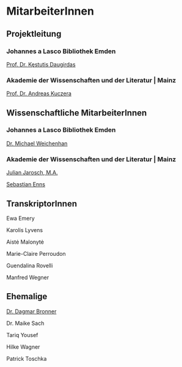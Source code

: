# MitarbeiterInnen

## Projektleitung

### Johannes a Lasco Bibliothek Emden

[Prof. Dr. Kęstutis Daugirdas](https://www.jalb.de/PD_Dr._K%C4%99stutis_Daugirdas-23776-0-0-84.html)

### Akademie der Wissenschaften und der Literatur | Mainz

[Prof. Dr. Andreas Kuczera](http://www.adwmainz.de/mitarbeiterinnen/profil/dr-andreas-kuczera.html)

## Wissenschaftliche MitarbeiterInnen

### Johannes a Lasco Bibliothek Emden

[Dr. Michael Weichenhan](https://www.jalb.de/Dr._Michael_Weichenhan-23780-0-0-84.html)

### Akademie der Wissenschaften und der Literatur | Mainz

[Julian Jarosch, M.A.](http://www.adwmainz.de/mitarbeiterinnen/profil/julian-jarosch.html)

[Sebastian Enns](https://www.linkedin.com/in/sebastian-enns/)

## TranskriptorInnen

Ewa Emery

Karolis Lyvens

Aistė Malonytė

Marie-Claire Perroudon

Guendalina Rovelli

Manfred Wegner

## Ehemalige

[Dr. Dagmar Bronner](https://www.jalb.de/Dr._Dagmar_Bronner-23778-0-0-84.html)

Dr. Maike Sach

Tariq Yousef

Hilke Wagner

Patrick Toschka
